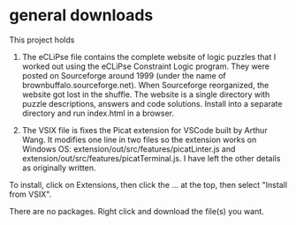 # general downloads

This project holds 

1. The eCLiPse file contains the complete website of logic puzzles that I worked out using the eCLiPse Constraint Logic program.  They were posted on Sourceforge around 1999 (under the name of brownbuffalo.sourceforge.net). When Sourceforge reorganized, the website got lost in the shuffle.  The website is a single directory with puzzle descriptions, answers and code solutions.  Install into a separate directory and run index.html in a browser.    

2. The VSIX file is fixes the Picat extension for VSCode built by Arthur Wang.  It modifies one line in two files so the extension works on Windows OS: extension/out/src/features/picatLinter.js  and extension/out/src/features/picatTerminal.js.  I have left the other details as originally written.  

To install, click on Extensions, then click the ... at the top, then select "Install from VSIX".   

There are no packages.  Right click and download the file(s) you want.
